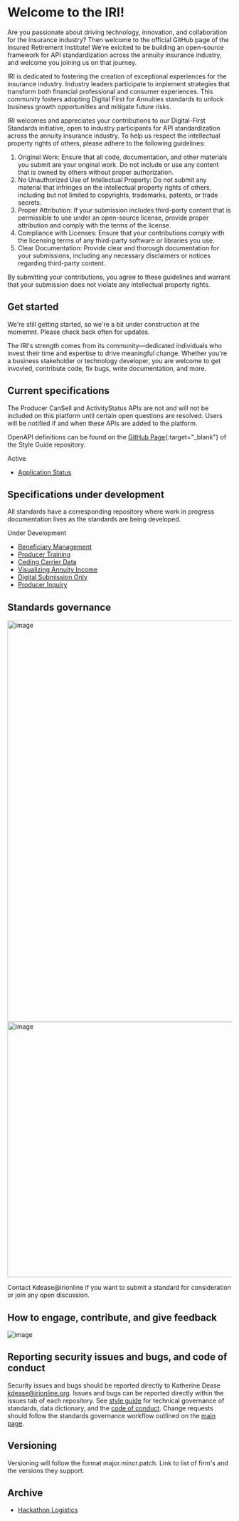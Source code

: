 # Welcome to the IRI!

Are you passionate about driving technology, innovation, and collaboration for the insurance industry? Then welcome to the official GitHub page of the Insured Retirement Institute! We're exicited to be building an open-source framework for API standardization across the annuity insurance industry, and welcome you joining us on that journey.

IRI is dedicated to fostering the creation of exceptional experiences for the insurance industry. Industry leaders participate to implement strategies that transform both financial professional and consumer experiences. This community fosters adopting Digital First for Annuities standards to unlock business growth opportunities and mitigate future risks. 

IRI welcomes and appreciates your contributions to our Digital-First Standards initiative, open to industry participants for API standardization across the annuity insurance industry. To help us respect the intellectual property rights of others, please adhere to the following guidelines:
1.	Original Work: Ensure that all code, documentation, and other materials you submit are your original work. Do not include or use any content that is owned by others without proper authorization.
2.	No Unauthorized Use of Intellectual Property: Do not submit any material that infringes on the intellectual property rights of others, including but not limited to copyrights, trademarks, patents, or trade secrets.
3.	Proper Attribution: If your submission includes third-party content that is permissible to use under an open-source license, provide proper attribution and comply with the terms of the license.
4.	Compliance with Licenses: Ensure that your contributions comply with the licensing terms of any third-party software or libraries you use.
5.	Clear Documentation: Provide clear and thorough documentation for your submissions, including any necessary disclaimers or notices regarding third-party content.

By submitting your contributions, you agree to these guidelines and warrant that your submission does not violate any intellectual property rights.

## Get started

We're still getting started, so we're a bit under construction at the momemnt. Please check back often for updates.

The IRI's strength comes from its community—dedicated individuals who invest their time and expertise to drive meaningful change. Whether you're a business stakeholder or technology developer, you are welcome to get invovled, contribute code, fix bugs, write documentation, and more.

## Current specifications
The Producer CanSell and ActivityStatus APIs are not and will not be included on this platform until certain open questions are resolved. Users will be notified if and when these APIs are added to the platform.

OpenAPI definitions can be found on the [GitHub Page](https://insured-retirement-institute.github.io/Style-Guide/){:target="_blank"} of the Style Guide repository.

Active
- [Application Status](https://github.com/Insured-Retirement-Institute/Application-Status)

## Specifications under development
All standards have a corresponding repository where work in progress documentation lives as the standards are being developed.

Under Development
- [Beneficiary Management](https://github.com/Insured-Retirement-Institute/Beneficiary-Management)
- [Producer Training](https://github.com/Insured-Retirement-Institute/Producer-Training)
- [Ceding Carrier Data](https://github.com/Insured-Retirement-Institute/Ceding-Carrier-Data)
- [Visualizing Annuity Income](https://github.com/Insured-Retirement-Institute/Visualizing-Annuity-Income)
- [Digital Submission Only](https://github.com/Insured-Retirement-Institute/Digital-Submission-Only)
- [Producer Inquiry](https://github.com/Insured-Retirement-Institute/Producer-Inquiry)

## Standards governance 
<img width="1600" height="900" alt="image" src="https://github.com/user-attachments/assets/c1a970d4-f101-4805-b86e-29633cf116a6" />

<img width="1545" height="573" alt="image" src="https://github.com/user-attachments/assets/db4ddcda-2f8d-48c3-a7d6-3d6f35099c25" />

Contact Kdease@irionline if you want to submit a standard for consideration or join any open discussion.

## How to engage, contribute, and give feedback

![image](https://github.com/user-attachments/assets/ffedfd24-f0b3-4a6c-b624-c7ea3344e2cf)

## Reporting security issues and bugs, and code of conduct

Security issues and bugs should be reported directly to Katherine Dease kdease@irionline.org. Issues and bugs can be reported directly within the issues tab of each repository. See [style guide](https://github.com/Insured-Retirement-Institute/Style-Guide) for technical governance of standards, data dictionary, and the [code of conduct](https://github.com/Insured-Retirement-Institute/Style-Guide/blob/main/CODE_OF_CONDUCT.md). Change requests should follow the standards governance workflow outlined on the [main page](https://github.com/Insured-Retirement-Institute).

## Versioning

Versioning will follow the format major.minor.patch. Link to list of firm's and the versions they support.

## Archive
- [Hackathon Logistics](https://github.com/Insured-Retirement-Institute/Hackathon)
